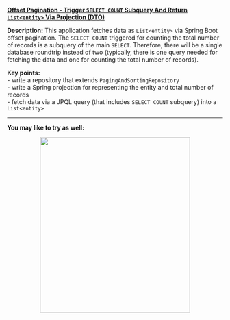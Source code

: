 **[Offset Pagination - Trigger `SELECT COUNT` Subquery And Return `List<entity>` Via Projection (DTO)](https://github.com/AnghelLeonard/Hibernate-SpringBoot/tree/master/HibernateSpringBootListEntityOffsetPaginationProjection)**

**Description:** This application fetches data as `List<entity>` via Spring Boot offset pagination. The `SELECT COUNT` triggered for counting the total number of records is a subquery of the main `SELECT`. Therefore, there will be a single database roundtrip instead of two (typically, there is one query needed for fetching the data and one for counting the total number of records).

**Key points:**\
     - write a repository that extends `PagingAndSortingRepository`\
     - write a Spring projection for representing the entity and total number of records\
     - fetch data via a JPQL query (that includes `SELECT COUNT` subquery) into a `List<entity>`

-------------------------------

**You may like to try as well:**
<a href="https://leanpub.com/java-persistence-performance-illustrated-guide"><p align="center"><img src="https://github.com/AnghelLeonard/Hibernate-SpringBoot/blob/master/Java%20Persistence%20Performance%20Illustrated%20Guide.jpg" height="410" width="350"/></p></a>
